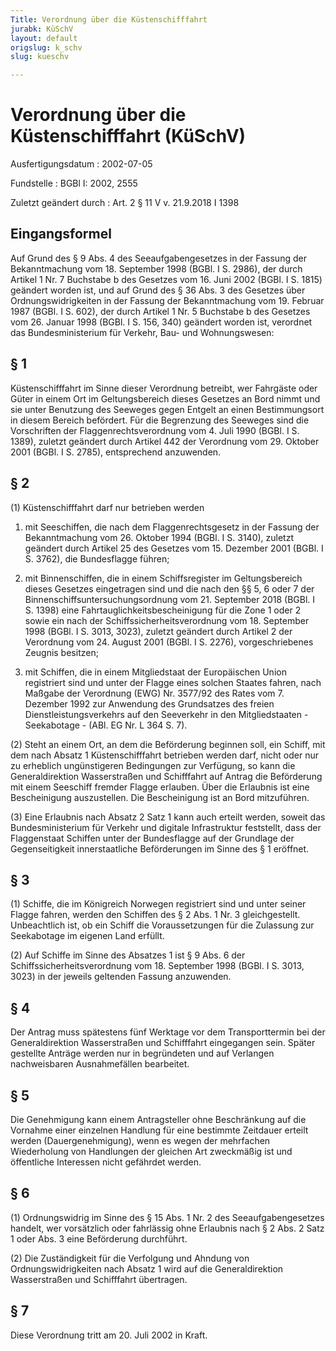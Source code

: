 ```yaml
---
Title: Verordnung über die Küstenschifffahrt
jurabk: KüSchV
layout: default
origslug: k_schv
slug: kueschv

---
```


# Verordnung über die Küstenschifffahrt (KüSchV)

Ausfertigungsdatum
:   2002-07-05

Fundstelle
:   BGBl I: 2002, 2555

Zuletzt geändert durch
:   Art. 2 § 11 V v. 21.9.2018 I 1398


## Eingangsformel

Auf Grund des § 9 Abs. 4 des Seeaufgabengesetzes in der Fassung der
Bekanntmachung vom 18. September 1998 (BGBl. I S. 2986), der durch
Artikel 1 Nr. 7 Buchstabe b des Gesetzes vom 16. Juni 2002 (BGBl. I S.
1815) geändert worden ist, und auf Grund des § 36 Abs. 3 des Gesetzes
über Ordnungswidrigkeiten in der Fassung der Bekanntmachung vom 19.
Februar 1987 (BGBl. I S. 602), der durch Artikel 1 Nr. 5 Buchstabe b
des Gesetzes vom 26. Januar 1998 (BGBl. I S. 156, 340) geändert worden
ist, verordnet das Bundesministerium für Verkehr, Bau- und
Wohnungswesen:


## § 1

Küstenschifffahrt im Sinne dieser Verordnung betreibt, wer Fahrgäste
oder Güter in einem Ort im Geltungsbereich dieses Gesetzes an Bord
nimmt und sie unter Benutzung des Seeweges gegen Entgelt an einen
Bestimmungsort in diesem Bereich befördert. Für die Begrenzung des
Seeweges sind die Vorschriften der Flaggenrechtsverordnung vom 4. Juli
1990 (BGBl. I S. 1389), zuletzt geändert durch Artikel 442 der
Verordnung vom 29. Oktober 2001 (BGBl. I S. 2785), entsprechend
anzuwenden.


## § 2

(1) Küstenschifffahrt darf nur betrieben werden

1.  mit Seeschiffen, die nach dem Flaggenrechtsgesetz in der Fassung der
    Bekanntmachung vom 26. Oktober 1994 (BGBl. I S. 3140), zuletzt
    geändert durch Artikel 25 des Gesetzes vom 15. Dezember 2001 (BGBl. I
    S. 3762), die Bundesflagge führen;


2.  mit Binnenschiffen, die in einem Schiffsregister im Geltungsbereich
    dieses Gesetzes eingetragen sind und die nach den §§ 5, 6 oder 7 der
    Binnenschiffsuntersuchungsordnung vom 21. September 2018 (BGBl. I S.
    1398) eine Fahrtauglichkeitsbescheinigung für die Zone 1 oder 2 sowie
    ein nach der Schiffssicherheitsverordnung vom 18. September 1998
    (BGBl. I S. 3013, 3023), zuletzt geändert durch Artikel 2 der
    Verordnung vom 24. August 2001 (BGBl. I S. 2276), vorgeschriebenes
    Zeugnis besitzen;


3.  mit Schiffen, die in einem Mitgliedstaat der Europäischen Union
    registriert sind und unter der Flagge eines solchen Staates fahren,
    nach Maßgabe der Verordnung (EWG) Nr. 3577/92 des Rates vom 7.
    Dezember 1992 zur Anwendung des Grundsatzes des freien
    Dienstleistungsverkehrs auf den Seeverkehr in den Mitgliedstaaten -
    Seekabotage - (ABl. EG Nr. L 364 S. 7).




(2) Steht an einem Ort, an dem die Beförderung beginnen soll, ein
Schiff, mit dem nach Absatz 1 Küstenschifffahrt betrieben werden darf,
nicht oder nur zu erheblich ungünstigeren Bedingungen zur Verfügung,
so kann die Generaldirektion Wasserstraßen und Schifffahrt auf Antrag
die Beförderung mit einem Seeschiff fremder Flagge erlauben. Über die
Erlaubnis ist eine Bescheinigung auszustellen. Die Bescheinigung ist
an Bord mitzuführen.

(3) Eine Erlaubnis nach Absatz 2 Satz 1 kann auch erteilt werden,
soweit das Bundesministerium für Verkehr und digitale Infrastruktur
feststellt, dass der Flaggenstaat Schiffen unter der Bundesflagge auf
der Grundlage der Gegenseitigkeit innerstaatliche Beförderungen im
Sinne des § 1 eröffnet.


## § 3

(1) Schiffe, die im Königreich Norwegen registriert sind und unter
seiner Flagge fahren, werden den Schiffen des § 2 Abs. 1 Nr. 3
gleichgestellt. Unbeachtlich ist, ob ein Schiff die Voraussetzungen
für die Zulassung zur Seekabotage im eigenen Land erfüllt.

(2) Auf Schiffe im Sinne des Absatzes 1 ist § 9 Abs. 6 der
Schiffssicherheitsverordnung vom 18. September 1998 (BGBl. I S. 3013,
3023) in der jeweils geltenden Fassung anzuwenden.


## § 4

Der Antrag muss spätestens fünf Werktage vor dem Transporttermin bei
der Generaldirektion Wasserstraßen und Schifffahrt eingegangen sein.
Später gestellte Anträge werden nur in begründeten und auf Verlangen
nachweisbaren Ausnahmefällen bearbeitet.


## § 5

Die Genehmigung kann einem Antragsteller ohne Beschränkung auf die
Vornahme einer einzelnen Handlung für eine bestimmte Zeitdauer erteilt
werden (Dauergenehmigung), wenn es wegen der mehrfachen Wiederholung
von Handlungen der gleichen Art zweckmäßig ist und öffentliche
Interessen nicht gefährdet werden.


## § 6

(1) Ordnungswidrig im Sinne des § 15 Abs. 1 Nr. 2 des
Seeaufgabengesetzes handelt, wer vorsätzlich oder fahrlässig ohne
Erlaubnis nach § 2 Abs. 2 Satz 1 oder Abs. 3 eine Beförderung
durchführt.

(2) Die Zuständigkeit für die Verfolgung und Ahndung von
Ordnungswidrigkeiten nach Absatz 1 wird auf die Generaldirektion
Wasserstraßen und Schifffahrt übertragen.


## § 7

Diese Verordnung tritt am 20. Juli 2002 in Kraft.

